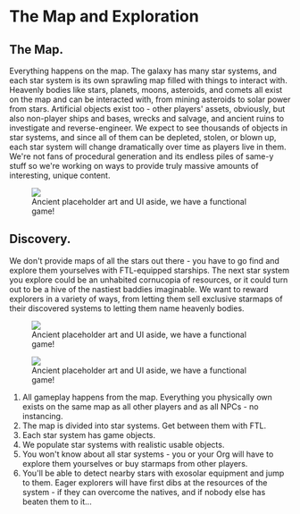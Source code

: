 # The Map and Exploration

## The Map. 
Everything happens on the map. The galaxy has many star systems, and each star system is its own sprawling map filled with things to interact with. Heavenly bodies like stars, planets, moons, asteroids, and comets all exist on the map and can be interacted with, from mining asteroids to solar power from stars. Artificial objects exist too - other players' assets, obviously, but also non-player ships and bases, wrecks and salvage, and ancient ruins to investigate and reverse-engineer. We expect to see thousands of objects in star systems, and since all of them can be depleted, stolen, or blown up, each star system will change dramatically over time as players live in them. We're not fans of procedural generation and its endless piles of same-y stuff so we're working on ways to provide truly massive amounts of interesting, unique content.

<p align="center">
  <figure>
    <img src="http://arkeindustries.com/philotechnica/img/7.PNG">
    <figcaption>Ancient placeholder art and UI aside, we have a functional game!</figcaption>
  </figure>
</p>

## Discovery. 
We don't provide maps of all the stars out there - you have to go find and explore them yourselves with FTL-equipped starships. The next star system you explore could be an unhabited cornucopia of resources, or it could turn out to be a hive of the nastiest baddies imaginable. We want to reward explorers in a variety of ways, from letting them sell exclusive starmaps of their discovered systems to letting them name heavenly bodies.

<p align="center">
  <figure>
    <img src="http://arkeindustries.com/philotechnica/img/8.PNG">
    <figcaption>Ancient placeholder art and UI aside, we have a functional game!</figcaption>
  </figure>
</p>

<p align="center">
  <figure>
    <img src="http://arkeindustries.com/philotechnica/img/9.PNG">
    <figcaption>Ancient placeholder art and UI aside, we have a functional game!</figcaption>
  </figure>
</p>

1. All gameplay happens from the map. Everything you physically own exists on the same map as all other players and as all NPCs - no instancing.
2. The map is divided into star systems. Get between them with FTL.
3. Each star system has game objects.
4. We populate star systems with realistic usable objects.
5. You won't know about all star systems - you or your Org will have to explore them yourselves or buy starmaps from other players.
6. You'll be able to detect nearby stars with exosolar equipment and jump to them. Eager explorers will have first dibs at the resources of the system - if they can overcome the natives, and if nobody else has beaten them to it...